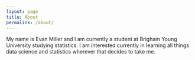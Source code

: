 ```yaml
---
layout: page
title: About
permalink: /about/
---
```


My name is Evan Miller and I am currently a student at Brigham Young University studying statistics. I am interested currently in learning all things data science and statistics wherever that decides to take me. 

